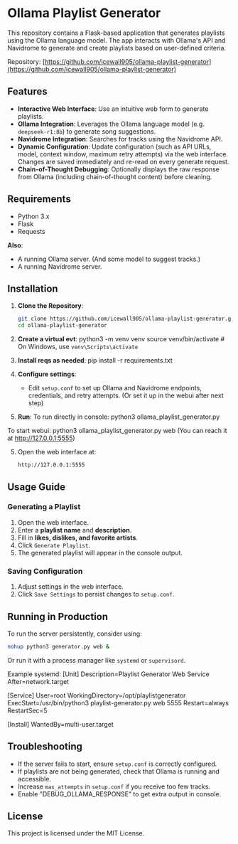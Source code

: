 # Ollama Playlist Generator

This repository contains a Flask-based application that generates playlists using the Ollama language model. The app interacts with Ollama's API and Navidrome to generate and create playlists based on user-defined criteria.

Repository: [https://github.com/icewall905/ollama-playlist-generator](https://github.com/icewall905/ollama-playlist-generator)

## Features

- **Interactive Web Interface**: Use an intuitive web form to generate playlists.
- **Ollama Integration**: Leverages the Ollama language model (e.g. `deepseek-r1:8b`) to generate song suggestions.
- **Navidrome Integration**: Searches for tracks using the Navidrome API.
- **Dynamic Configuration**: Update configuration (such as API URLs, model, context window, maximum retry attempts) via the web interface. Changes are saved immediately and re-read on every generate request.
- **Chain-of-Thought Debugging**: Optionally displays the raw response from Ollama (including chain-of-thought content) before cleaning.

## Requirements

- Python 3.x
- Flask
- Requests

**Also**:

- A running Ollama server. (And some model to suggest tracks.)
- A running Navidrome server.

## Installation

1. **Clone the Repository**:

   ```bash
   git clone https://github.com/icewall905/ollama-playlist-generator.git
   cd ollama-playlist-generator

2. **Create a virtual evt**:
python3 -m venv venv
source venv/bin/activate  # On Windows, use `venv\Scripts\activate`

3. **Install reqs as needed**:
pip install -r requirements.txt

4. **Configure settings**:
   - Edit `setup.conf` to set up Ollama and Navidrome endpoints, credentials, and retry attempts. (Or set it up in the webui after next step)

5. **Run**:
To run directly in console:
python3 ollama_playlist_generator.py

To start webui:
python3 ollama_playlist_generator.py web (You can reach it at http://127.0.0.1:5555)



5. Open the web interface at:
    ```
    http://127.0.0.1:5555
    ```

## Usage Guide

### Generating a Playlist
1. Open the web interface.
2. Enter a **playlist name** and **description**.
3. Fill in **likes, dislikes, and favorite artists**.
4. Click `Generate Playlist`.
5. The generated playlist will appear in the console output.

### Saving Configuration
1. Adjust settings in the web interface.
2. Click `Save Settings` to persist changes to `setup.conf`.

## Running in Production
To run the server persistently, consider using:
```sh
nohup python3 generator.py web &
```
Or run it with a process manager like `systemd` or `supervisord`.

Example systemd:
[Unit]
Description=Playlist Generator Web Service
After=network.target

[Service]
User=root
WorkingDirectory=/opt/playlistgenerator
ExecStart=/usr/bin/python3 playlist-generator.py web 5555
Restart=always
RestartSec=5

[Install]
WantedBy=multi-user.target

## Troubleshooting
- If the server fails to start, ensure `setup.conf` is correctly configured.
- If playlists are not being generated, check that Ollama is running and accessible.
- Increase `max_attempts` in `setup.conf` if you receive too few tracks.
- Enable "DEBUG_OLLAMA_RESPONSE" to get extra output in console.

## License
This project is licensed under the MIT License.
